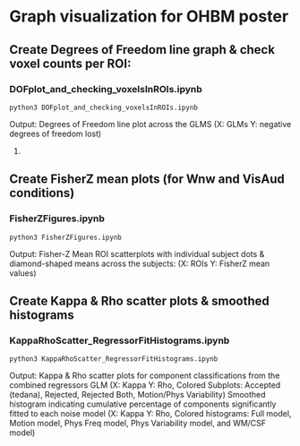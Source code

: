 # Graph visualization for OHBM poster

## Create Degrees of Freedom line graph & check voxel counts per ROI:
### DOFplot_and_checking_voxelsInROIs.ipynb
```
python3 DOFplot_and_checking_voxelsInROIs.ipynb
```
Output:
Degrees of Freedom line plot across the GLMS
(X: GLMs Y: negative degrees of freedom lost)

1. 

## Create FisherZ mean plots (for Wnw and VisAud conditions)
### FisherZFigures.ipynb
```
python3 FisherZFigures.ipynb
```
Output:
Fisher-Z Mean ROI scatterplots with individual subject dots & diamond-shaped means across the subjects:
(X: ROIs Y: FisherZ mean values)

## Create Kappa & Rho scatter plots & smoothed histograms
### KappaRhoScatter_RegressorFitHistograms.ipynb
```
python3 KappaRhoScatter_RegressorFitHistograms.ipynb
```
Output:
Kappa & Rho scatter plots for component classifications from the combined regressors GLM
(X: Kappa Y: Rho, Colored Subplots: Accepted (tedana), Rejected, Rejected Both, Motion/Phys Variability)
Smoothed histogram indicating cumulative percentage of components significantly fitted to each noise model
(X: Kappa Y: Rho, Colored histograms: Full model, Motion model, Phys Freq model, Phys Variability model, and WM/CSF model)

